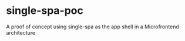 # single-spa-poc
A proof of concept using single-spa as the app shell in a Microfrontend architecture
